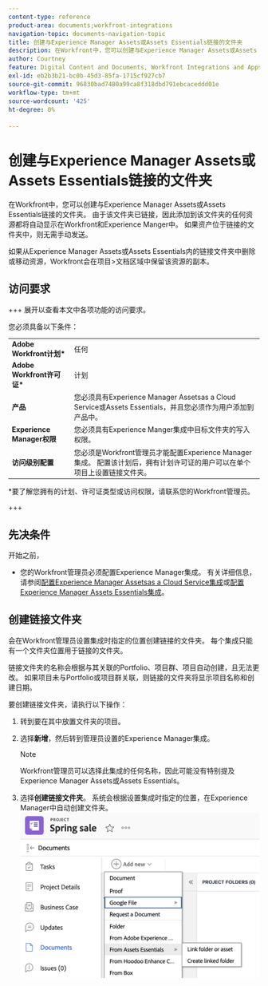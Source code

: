 ```yaml
---
content-type: reference
product-area: documents;workfront-integrations
navigation-topic: documents-navigation-topic
title: 创建与Experience Manager Assets或Assets Essentials链接的文件夹
description: 在Workfront中，您可以创建与Experience Manager Assets或Assets Essentials链接的文件夹。
author: Courtney
feature: Digital Content and Documents, Workfront Integrations and Apps
exl-id: eb2b3b21-bc0b-45d3-85fa-1715cf927cb7
source-git-commit: 96830bad7480a99ca8f318dbd791ebcaceddd01e
workflow-type: tm+mt
source-wordcount: '425'
ht-degree: 0%

---
```


# 创建与Experience Manager Assets或Assets Essentials链接的文件夹

在Workfront中，您可以创建与Experience Manager Assets或Assets Essentials链接的文件夹。 由于该文件夹已链接，因此添加到该文件夹的任何资源都将自动显示在Workfront和Experience Manger中。 如果资产位于链接的文件夹中，则无需手动发送。

如果从Experience Manager Assets或Assets Essentials内的链接文件夹中删除或移动资源，Workfront会在项目>文档区域中保留该资源的副本。


## 访问要求

+++ 展开以查看本文中各项功能的访问要求。

您必须具备以下条件：

<table>
  <tr>
   <td><strong>Adobe Workfront计划*</strong>
   </td>
   <td>任何
   </td>
  </tr>
  <tr>
   <td><strong>Adobe Workfront许可证*</strong>
   </td>
   <td>计划
   </td>
  </tr>
  <tr>
   <td><strong>产品</strong>
   </td>
   <td>您必须具有Experience Manager Assetsas a Cloud Service或Assets Essentials，并且您必须作为用户添加到产品中。
   </td>
  </tr>
  <tr>
   <td><strong>Experience Manager权限</strong>
   </td>
   <td>您必须具有Experience Manger集成中目标文件夹的写入权限。
   </td>
  </tr>
  <tr>
   <td><strong>访问级别配置</strong>
   </td>
   <td>您必须是Workfront管理员才能配置Experience Manager集成。 配置该计划后，拥有计划许可证的用户可以在单个项目上设置链接文件夹。
   </td>
  </tr>
</table>


*要了解您拥有的计划、许可证类型或访问权限，请联系您的Workfront管理员。

+++

## 先决条件

开始之前，

* 您的Workfront管理员必须配置Experience Manager集成。 有关详细信息，请参阅[配置Experience Manager Assetsas a Cloud Service集成](/help/quicksilver/administration-and-setup/configure-integrations/configure-aacs-integration.md)或[配置Experience Manager Assets Essentials集成](/help/quicksilver/documents/adobe-workfront-for-experience-manager-assets-essentials/setup-asset-essentials.md)。


## 创建链接文件夹

会在Workfront管理员设置集成时指定的位置创建链接的文件夹。 每个集成只能有一个文件夹位置用于链接的文件夹。

链接文件夹的名称会根据与其关联的Portfolio、项目群、项目自动创建，且无法更改。 如果项目未与Portfolio或项目群关联，则链接的文件夹将显示项目名称和创建日期。

要创建链接文件夹，请执行以下操作：

1. 转到要在其中放置文件夹的项目。
1. 选择&#x200B;**新增**，然后转到管理员设置的Experience Manager集成。

   >[!NOTE]
   >
   >Workfront管理员可以选择此集成的任何名称，因此可能没有特别提及Experience Manager Assets或Assets Essentials。

1. 选择&#x200B;**创建链接文件夹**。 系统会根据设置集成时指定的位置，在Experience Manager中自动创建文件夹。
   ![创建链接文件夹](assets/linked-folder.png)
